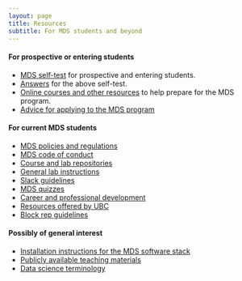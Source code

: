 ```yaml
---
layout: page
title: Resources
subtitle: For MDS students and beyond
---
```


#### For prospective or entering students

- [MDS self-test](http://nbviewer.jupyter.org/github/UBC-MDS/UBC-MDS.github.io/blob/master/selftest/mds_self_test.pdf) for prospective and entering students.
- [Answers](http://nbviewer.jupyter.org/github/UBC-MDS/UBC-MDS.github.io/blob/master/selftest/mds_self_test_answers.pdf) for the above self-test.
- [Online courses and other resources](/resources_pages/prep_moocs) to help prepare for the MDS program.
- [Advice for applying to the MDS program](/resources_pages/applicationAdvice)

#### For current MDS students

- [MDS policies and regulations](/policies/)
- [MDS code of conduct](/resources_pages/code_of_conduct/)
- [Course and lab repositories](/resources_pages/lab_submission)
- [General lab instructions](/resources_pages/general_lab_instructions)
- [Slack guidelines](/resources_pages/slack)
- [MDS quizzes](/resources_pages/quiz)
- [Career and professional development](/resources_pages/CareerandIndustryResources)
- [Resources offered by UBC](/resources_pages/UBC_resources)
- [Block rep guidelines](/resources_pages/block_rep)

#### Possibly of general interest

- [Installation instructions for the MDS software stack](/resources_pages/installation_instructions)
- [Publicly available teaching materials](https://github.com/UBC-MDS/public)
- [Data science terminology](/resources_pages/terminology)
